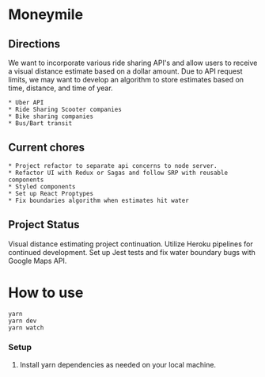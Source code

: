 # Moneymile

## Directions
We want to incorporate various ride sharing API's and allow users to receive a visual distance estimate based on a dollar amount. Due to API request limits, we may want to develop an algorithm to store estimates based on time, distance, and time of year.
```
* Uber API
* Ride Sharing Scooter companies
* Bike sharing companies
* Bus/Bart transit
```

## Current chores
```
* Project refactor to separate api concerns to node server.
* Refactor UI with Redux or Sagas and follow SRP with reusable components
* Styled components
* Set up React Proptypes
* Fix boundaries algorithm when estimates hit water
```

## Project Status
Visual distance estimating project continuation.
Utilize Heroku pipelines for continued development. Set up Jest tests and fix water boundary bugs with Google Maps API.

# How to use
```
yarn
yarn dev
yarn watch
```

### Setup

1. Install yarn dependencies as needed on your local machine.
